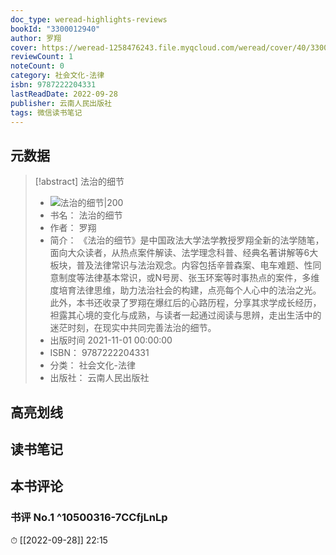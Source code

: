 ```yaml
---
doc_type: weread-highlights-reviews
bookId: "3300012940"
author: 罗翔
cover: https://weread-1258476243.file.myqcloud.com/weread/cover/40/3300012940/t7_3300012940.jpg
reviewCount: 1
noteCount: 0
category: 社会文化-法律
isbn: 9787222204331
lastReadDate: 2022-09-28
publisher: 云南人民出版社
tags: 微信读书笔记
---
```


## 元数据

> [!abstract] 法治的细节
> - ![ 法治的细节|200](https://weread-1258476243.file.myqcloud.com/weread/cover/40/3300012940/t7_3300012940.jpg)
> - 书名： 法治的细节
> - 作者： 罗翔
> - 简介： 《法治的细节》是中国政法大学法学教授罗翔全新的法学随笔，面向大众读者，从热点案件解读、法学理念科普、经典名著讲解等6大板块，普及法律常识与法治观念。内容包括辛普森案、电车难题、性同意制度等法律基本常识，或N号房、张玉环案等时事热点的案件，多维度培育法律思维，助力法治社会的构建，点亮每个人心中的法治之光。
此外，本书还收录了罗翔在爆红后的心路历程，分享其求学成长经历，袒露其心境的变化与成熟，与读者一起通过阅读与思辨，走出生活中的迷茫时刻，在现实中共同完善法治的细节。
> - 出版时间 2021-11-01 00:00:00
> - ISBN： 9787222204331
> - 分类： 社会文化-法律
> - 出版社： 云南人民出版社

## 高亮划线

## 读书笔记

## 本书评论

### 书评 No.1  ^10500316-7CCfjLnLp
⏱ [[2022-09-28]]  22:15
